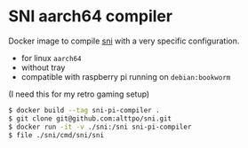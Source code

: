 # SNI aarch64 compiler

Docker image to compile [sni](https://github.com/alttpo/sni) with a very specific configuration.

- for linux `aarch64`
- without tray 
- compatible with raspberry pi running on `debian:bookworm`

(I need this for my retro gaming setup)

```bash
$ docker build --tag sni-pi-compiler .
$ git clone git@github.com:alttpo/sni.git
$ docker run -it -v ./sni:/sni sni-pi-compiler
$ file ./sni/cmd/sni/sni 
```
